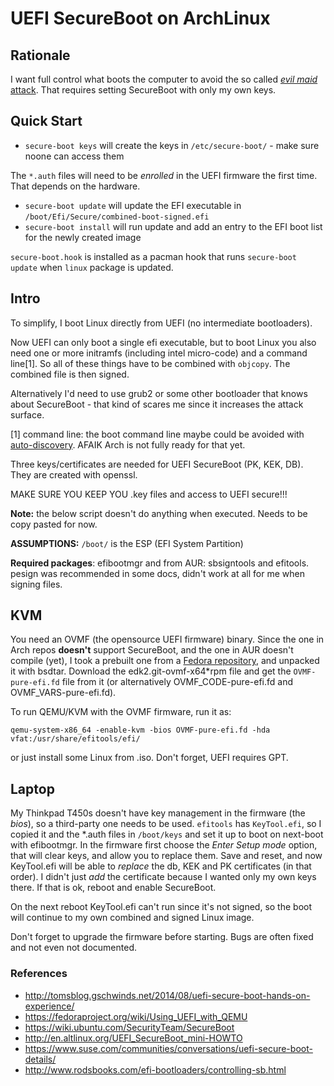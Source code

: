 # UEFI SecureBoot on ArchLinux

## Rationale

I want full control what boots the computer to avoid the so called [_evil maid_ attack](https://www.schneier.com/blog/archives/2009/10/evil_maid_attac.html). That requires setting SecureBoot with only my own keys.

## Quick Start

* `secure-boot keys` will create the keys in `/etc/secure-boot/` - make sure noone can access them

The `*.auth` files will need to be _enrolled_ in the UEFI firmware the first time. That depends on the hardware.

* `secure-boot update` will update the EFI executable in `/boot/Efi/Secure/combined-boot-signed.efi`
* `secure-boot install` will run update and add an entry to the EFI boot list for the newly created image

`secure-boot.hook` is installed as a pacman hook that runs `secure-boot update` when `linux` package is updated.

## Intro

To simplify, I boot Linux directly from UEFI (no intermediate bootloaders).

Now UEFI can only boot a single efi executable, but to boot Linux you also need one or more initramfs (including intel micro-code) and a command line[1]. So all of these things have to be combined with `objcopy`. The combined file is then signed.

Alternatively I'd need to use grub2 or some other bootloader that knows about SecureBoot - that kind of scares me since it increases the attack surface.

[1] command line: the boot command line maybe could be avoided with [auto-discovery](http://www.freedesktop.org/wiki/Specifications/DiscoverablePartitionsSpec/). AFAIK Arch is not fully ready for that yet.

Three keys/certificates are needed for UEFI SecureBoot (PK, KEK, DB). They are created with openssl.

MAKE SURE YOU KEEP YOU .key files and access to UEFI secure!!!

**Note:** the below script doesn't do anything when executed. Needs to be copy pasted for now.

**ASSUMPTIONS:** `/boot/` is the ESP (EFI System Partition)

**Required packages**: efibootmgr and from AUR: sbsigntools and efitools. pesign was recommended in some docs, didn't work at all for me when signing files.

## KVM

You need an OVMF (the opensource UEFI firmware) binary. Since the one in Arch repos **doesn't** support SecureBoot, and the one in AUR doesn't compile (yet), I took a prebuilt one from a [Fedora repository](https://www.kraxel.org/repos/jenkins/edk2/), and unpacked it with bsdtar. Download the edk2.git-ovmf-x64*rpm file and get the `OVMF-pure-efi.fd` file from it (or alternatively OVMF_CODE-pure-efi.fd and OVMF_VARS-pure-efi.fd).

To run QEMU/KVM with the OVMF firmware, run it as:

```
qemu-system-x86_64 -enable-kvm -bios OVMF-pure-efi.fd -hda vfat:/usr/share/efitools/efi/
```

or just install some Linux from .iso. Don't forget, UEFI requires GPT.

## Laptop

My Thinkpad T450s doesn't have key management in the firmware (the _bios_), so a third-party one needs to be used. `efitools` has `KeyTool.efi`, so I copied it and the *.auth files in `/boot/keys` and set it up to boot on next-boot with efibootmgr. In the firmware first choose the *Enter Setup mode* option, that will clear keys, and allow you to replace them. Save and reset, and now KeyTool.efi will be able to *replace* the db, KEK and PK certificates (in that order). I didn't just *add* the certificate because I wanted only my own keys there. If that is ok, reboot and enable SecureBoot.

On the next reboot KeyTool.efi can't run since it's not signed, so the boot will continue to my own combined and signed Linux image.

Don't forget to upgrade the firmware before starting. Bugs are often fixed and not even not documented.

### References

* http://tomsblog.gschwinds.net/2014/08/uefi-secure-boot-hands-on-experience/
* https://fedoraproject.org/wiki/Using_UEFI_with_QEMU
* https://wiki.ubuntu.com/SecurityTeam/SecureBoot
* http://en.altlinux.org/UEFI_SecureBoot_mini-HOWTO
* https://www.suse.com/communities/conversations/uefi-secure-boot-details/
* http://www.rodsbooks.com/efi-bootloaders/controlling-sb.html
